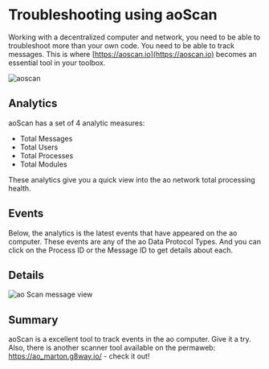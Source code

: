 # Troubleshooting using aoScan

Working with a decentralized computer and network, you need to be able to troubleshoot more than your own code. You need to be able to track messages. This is where [https://aoscan.io](https://aoscan.io) becomes an essential tool in your toolbox.

![aoscan](/aoscan.png)

## Analytics

aoScan has a set of 4 analytic measures:

- Total Messages
- Total Users
- Total Processes
- Total Modules

These analytics give you a quick view into the ao network total processing health.

## Events

Below, the analytics is the latest events that have appeared on the ao computer. These events are any of the ao Data Protocol Types. And you can click on the Process ID or the Message ID to get details about each.

## Details

![ao Scan message view](/aoscan-message-view.png)

## Summary

aoScan is a excellent tool to track events in the ao computer. Give it a try. Also, there is another scanner tool available on the permaweb: https://ao_marton.g8way.io/ - check it out!
